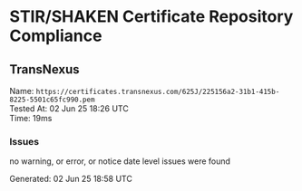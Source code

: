 # STIR/SHAKEN Certificate Repository Compliance

## TransNexus

Name: `https://certificates.transnexus.com/625J/225156a2-31b1-415b-8225-5501c65fc990.pem`\
Tested At: 02 Jun 25 18:26 UTC\
Time: 19ms

### Issues

no warning, or error, or notice date level issues were found

Generated: 02 Jun 25 18:58 UTC